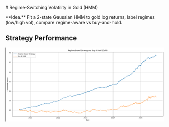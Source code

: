 \# Regime-Switching Volatility in Gold (HMM)



\*\*Idea.\*\* Fit a 2-state Gaussian HMM to gold log returns, label regimes (low/high vol), compare regime-aware vs buy-and-hold.



## Strategy Performance

![Regime vs Buy & Hold](../../assets/02_regime_vs_buy_and_hold.png)


